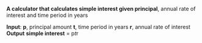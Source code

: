 **A calculator that calculates simple interest given principal**, annual rate of interest and time period in years

**Input**: 
   **p**, principal amount
   **t**, time period in years
   **r**, annual rate of interest
**Output**
   **simple interest** = p*t*r
